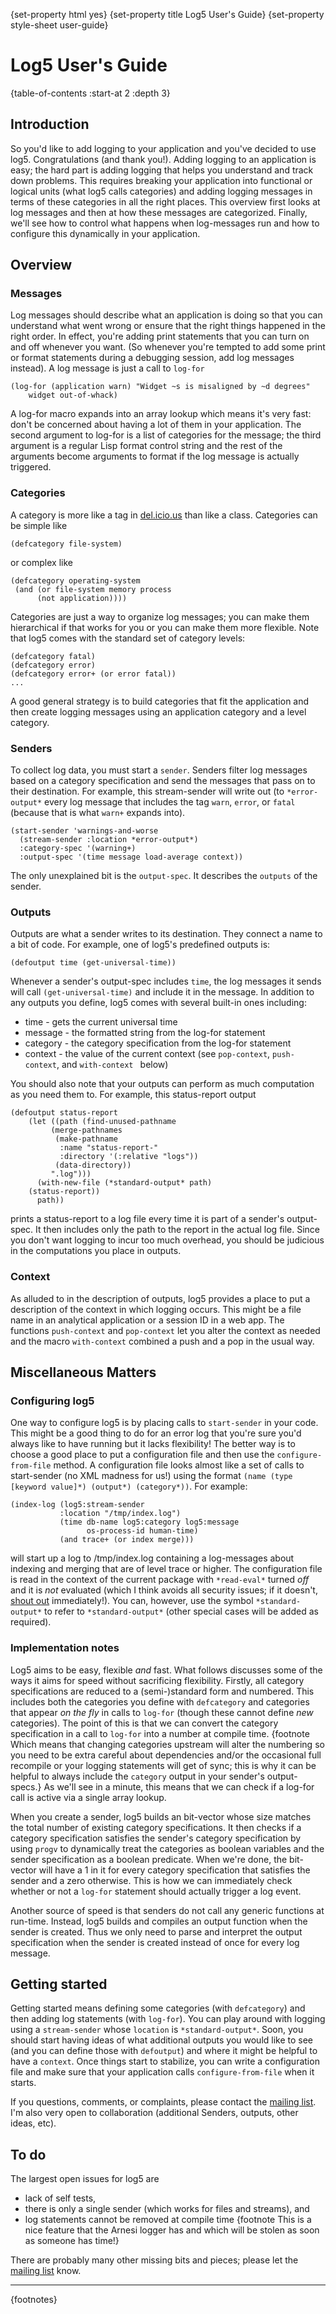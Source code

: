 {set-property html yes}
{set-property title Log5 User's Guide}
{set-property style-sheet user-guide}

# Log5 User's Guide

{table-of-contents :start-at 2 :depth 3}

## Introduction

So you'd like to add logging to your application and you've decided to use log5. Congratulations (and thank you!). Adding logging to an application is easy; the hard part is adding logging that helps you understand and track down problems.  This requires breaking your application into functional or logical units (what log5 calls categories) and adding logging messages in terms of these categories in all the right places. This overview first looks at log messages and then at how these messages are categorized. Finally, we'll see how to control what happens when log-messages run and how to configure this dynamically in your application.

## Overview

### Messages

Log messages should describe what an application is doing so that you can understand what went wrong or ensure that the right things happened in the right order. 
In effect, you're adding print statements that you can turn on and off whenever you want. (So whenever you're tempted to add some print or format statements during a debugging session, add log messages instead). A log message is just a call to `log-for`

    (log-for (application warn) "Widget ~s is misaligned by ~d degrees"
        widget out-of-whack)

A log-for macro expands into an array lookup which means it's very fast: don't be concerned about having a lot of them in your application. The second argument to log-for is a list of categories for the message; the third argument is a regular Lisp format control string and the rest of the arguments become arguments to format if the log message is actually triggered.


### Categories

A category is more like a tag in [del.icio.us][] than like a class. Categories can be simple like

    (defcategory file-system)

or complex like

    (defcategory operating-system 
     (and (or file-system memory process
          (not application))))

Categories are just a way to organize log messages; you can make them hierarchical if that works for you or you can make them more flexible. Note that log5 comes with the standard set of category levels:

    (defcategory fatal) 
    (defcategory error)
    (defcategory error+ (or error fatal))
    ...

A good general strategy is to build categories that fit the application and then create logging messages using an application category and a level category. 


### Senders

To collect log data, you must start a `sender`. Senders filter log messages based on a category specification and send the messages that pass on to their destination. For example, this stream-sender will write out (to `*error-output*` every log message that includes the tag `warn`, `error`, or `fatal` (because that is what `warn+` expands into).

    (start-sender 'warnings-and-worse
      (stream-sender :location *error-output*)
      :category-spec '(warning+)
      :output-spec '(time message load-average context))

The only unexplained bit is the `output-spec`. It describes the `outputs` of the sender.

### Outputs

Outputs are what a sender writes to its destination. They connect a name to a bit of code. For example, one of log5's predefined outputs is:

    (defoutput time (get-universal-time))

Whenever a sender's output-spec includes `time`, the log messages it sends will call `(get-universal-time)` and include it in the message. In addition to any outputs you define, log5 comes with several built-in ones including:


* time - gets the current universal time
* message - the formatted string from the log-for statement
* category - the category specification from the log-for statement
* context - the value of the current context (see `pop-context`, `push-context`, and `with-context ` below)

You should also note that your outputs can perform as much computation as you need them to. For example, this status-report output

    (defoutput status-report
        (let ((path (find-unused-pathname 
             (merge-pathnames
              (make-pathname 
               :name "status-report-"
               :directory '(:relative "logs"))
              (data-directory))
             ".log")))
          (with-new-file (*standard-output* path)
        (status-report))
          path))

prints a status-report to a log file every time it is part of a sender's output-spec. It then includes only the path to the report in the actual log file. Since you don't want logging to incur too much overhead, you should be judicious in the computations you place in outputs.


### Context

As alluded to in the description of outputs, log5 provides a place to put a description of the context in which logging occurs. This might be a file name in an analytical application or a session ID in a web app. The functions `push-context` and `pop-context` let you alter the context as needed and the macro `with-context` combined a push and a pop in the usual way.


## Miscellaneous Matters

### Configuring log5

One way to configure log5 is by placing calls to `start-sender` in your code. This might be a good thing to do for an error log that you're sure you'd always like to have running but it lacks flexibility! The better way is to choose a good place to put a configuration file and then use the `configure-from-file` method. A configuration file looks almost like a set of calls to start-sender (no XML madness for us!) using the format `(name (type [keyword value]*) (output*) (category*))`. For example:


    (index-log (log5:stream-sender 
               :location "/tmp/index.log")
               (time db-name log5:category log5:message 
                     os-process-id human-time)
               (and trace+ (or index merge)))


will start up a log to /tmp/index.log containing a log-messages about indexing and merging that are of level trace or higher. The configuration file is read
in the context of the current package with `*read-eval*` turned *off* and it is *not* evaluated (which I think avoids all security issues; if it doesn't, [shout out][mailing list] immediately!). You can, however, use the symbol `*standard-output*` to refer to `*standard-output*` (other special cases will be added as required).

### Implementation notes

Log5 aims to be easy, flexible *and* fast. What follows discusses some of the ways it aims for speed without sacrificing flexibility. Firstly, all category specifications are reduced to a (semi-)standard form and numbered. This includes both the categories you define with `defcategory` and categories that appear *on the fly* in calls to `log-for` (though these cannot define *new* categories). The point of this is that we can convert the category specification in a call to `log-for` into a number at compile time. {footnote Which means that changing categories upstream will alter the numbering so you need to be extra careful about dependencies and/or the occasional full recompile or your logging statements will get of sync; this is why it can be helpful to always include the `category` output in your sender's output-specs.} As we'll see in a minute, this means that we can check if a log-for call is active via a single array lookup.

When you create a sender, log5 builds an bit-vector whose size matches the total number of existing category specifications. It then checks if a category specification satisfies the sender's category specification by using `progv` to dynamically treat the categories as boolean variables and the sender specification as a boolean predicate. When we're done, the bit-vector will have a 1 in it for every category specification that satisfies the sender and a zero otherwise. This is how we can immediately check whether or not a `log-for` statement should actually trigger a log event.

Another source of speed is that senders do not call any generic functions at run-time. Instead, log5 builds and compiles an output function when the sender is created. Thus we only need to parse and interpret the output specification when the sender is created instead of once for every log message.

## Getting started

Getting started means defining some categories (with `defcategory`) and then adding log statements (with `log-for`). You can play around with logging using a `stream-sender` whose `location` is `*standard-output*`. Soon, you should start having ideas of what additional outputs you would like to see (and you can define those with `defoutput`) and where it might be helpful to have a `context`. Once things start to stabilize, you can write a configuration file and make sure that your application calls `configure-from-file` when it starts. 

If you questions, comments, or complaints, please contact the [mailing list][]. I'm also very open to collaboration (additional Senders, outputs, other ideas, etc).

## To do

The largest open issues for log5 are

* lack of self tests, 
* there is only a single sender (which works for files and streams), and
* log statements cannot be removed at compile time {footnote This is a nice feature that the Arnesi logger has and which will be stolen as soon as someone has time!}

There are probably many other missing bits and pieces; please let the [mailing list][] know.

<hr>

{footnotes}


 [del.icio.us]: http://del.icio.us
 [mailing list]: mailto:log5-devel@common-lisp.net
 [Arnesi]: http://common-lisp.net/project/bese/arnesi.html
